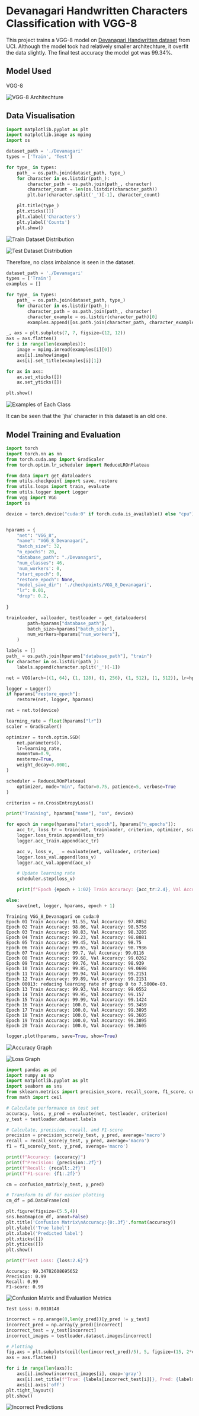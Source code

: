 
# Devanagari Handwritten Characters Classification with VGG-8

This project trains a VGG-8 model on [Devanagari Handwritten dataset](https://archive.ics.uci.edu/dataset/389/devanagari+handwritten+character+dataset) from UCI. Although the model took had relatively smaller architechture, it overfit the data slightly. The final test accuracy the model got was 99.34%.

## Model Used

VGG-8

![VGG-8 Architechture](model_arch/model_arch.png)


## Data Visualisation

```python
import matplotlib.pyplot as plt
import matplotlib.image as mpimg
import os
```


```python
dataset_path = './Devanagari'
types = ['Train', 'Test']

for type_ in types:
    path_ = os.path.join(dataset_path, type_)
    for character in os.listdir(path_):
        character_path = os.path.join(path_, character)
        character_count = len(os.listdir(character_path))
        plt.bar(character.split('_')[-1], character_count)

    plt.title(type_)
    plt.xticks([])
    plt.xlabel('Characters')
    plt.ylabel('Counts')
    plt.show()
```


    
![Train Dataset Distribution](data_visualisation_files/data_visualisation_1_0.png)
    



    
![Test Dataset Distribution](data_visualisation_files/data_visualisation_1_1.png)
    


Therefore, no class imbalance is seen in the dataset.


```python
dataset_path = './Devanagari'
types = ['Train']
examples = []

for type_ in types:
    path_ = os.path.join(dataset_path, type_)
    for character in os.listdir(path_):
        character_path = os.path.join(path_, character)
        character_example = os.listdir(character_path)[0]
        examples.append([os.path.join(character_path, character_example),character.split('_')[-1]])
```


```python
_, axs = plt.subplots(7, 7, figsize=(12, 12))
axs = axs.flatten()
for i in range(len(examples)):
    image = mpimg.imread(examples[i][0])
    axs[i].imshow(image)
    axs[i].set_title(examples[i][1])

for ax in axs:
    ax.set_xticks([])
    ax.set_yticks([])

plt.show()
```


    
![Examples of Each Class](data_visualisation_files/data_visualisation_4_0.png)
    


It can be seen that the 'jha' character in this dataset is an old one.

## Model Training and Evaluation

```python
import torch
import torch.nn as nn
from torch.cuda.amp import GradScaler
from torch.optim.lr_scheduler import ReduceLROnPlateau

from data import get_dataloaders
from utils.checkpoint import save, restore
from utils.loops import train, evaluate
from utils.logger import Logger
from vgg import VGG
import os
```


```python
device = torch.device("cuda:0" if torch.cuda.is_available() else "cpu")
```


```python

hparams = {
    "net": "VGG_8",
    "name": "VGG_8_Devanagari",
    "batch_size": 32,
    "n_epochs": 20,
    "database_path": "./Devanagari",
    "num_classes": 46,
    'num_workers': 0,
    "start_epoch": 0,
    "restore_epoch": None,
    "model_save_dir": './checkpoints/VGG_8_Devanagari',
    "lr": 0.01,
    "drop": 0.2,
    
}
```


```python
trainloader, valloader, testloader = get_dataloaders(
        path=hparams["database_path"],
        batch_size=hparams["batch_size"],
        num_workers=hparams["num_workers"],
    )
```


```python
labels = []
path_ = os.path.join(hparams["database_path"], "train")
for character in os.listdir(path_):
    labels.append(character.split('_')[-1])
```


```python
net = VGG(arch=((1, 64), (1, 128), (1, 256), (1, 512), (1, 512)), lr=hparams["lr"], drop=hparams["drop"],num_classes=hparams["num_classes"])

logger = Logger()
if hparams["restore_epoch"]:
    restore(net, logger, hparams)

```


```python
net = net.to(device)

learning_rate = float(hparams["lr"])
scaler = GradScaler()

optimizer = torch.optim.SGD(
    net.parameters(),
    lr=learning_rate,
    momentum=0.9,
    nesterov=True,
    weight_decay=0.0001,
)

scheduler = ReduceLROnPlateau(
    optimizer, mode="min", factor=0.75, patience=5, verbose=True
)

criterion = nn.CrossEntropyLoss()
```


```python
print("Training", hparams["name"], "on", device)

for epoch in range(hparams["start_epoch"], hparams["n_epochs"]):
    acc_tr, loss_tr = train(net, trainloader, criterion, optimizer, scaler)
    logger.loss_train.append(loss_tr)
    logger.acc_train.append(acc_tr)

    acc_v, loss_v, _ = evaluate(net, valloader, criterion)
    logger.loss_val.append(loss_v)
    logger.acc_val.append(acc_v)

    # Update learning rate
    scheduler.step(loss_v)

    print(f"Epoch {epoch + 1:02} Train Accuracy: {acc_tr:2.4}, Val Accuracy: {acc_v:2.6}")

else:
    save(net, logger, hparams, epoch + 1)
```

    Training VGG_8_Devanagari on cuda:0
    Epoch 01 Train Accuracy: 91.55, Val Accuracy: 97.8052
    Epoch 02 Train Accuracy: 98.06, Val Accuracy: 98.5756
    Epoch 03 Train Accuracy: 98.83, Val Accuracy: 98.3285
    Epoch 04 Train Accuracy: 99.23, Val Accuracy: 98.8081
    Epoch 05 Train Accuracy: 99.45, Val Accuracy: 98.75
    Epoch 06 Train Accuracy: 99.65, Val Accuracy: 98.7936
    Epoch 07 Train Accuracy: 99.7, Val Accuracy: 99.0116
    Epoch 08 Train Accuracy: 99.68, Val Accuracy: 99.0262
    Epoch 09 Train Accuracy: 99.76, Val Accuracy: 98.939
    Epoch 10 Train Accuracy: 99.85, Val Accuracy: 99.0698
    Epoch 11 Train Accuracy: 99.94, Val Accuracy: 99.2151
    Epoch 12 Train Accuracy: 99.89, Val Accuracy: 99.2151
    Epoch 00013: reducing learning rate of group 0 to 7.5000e-03.
    Epoch 13 Train Accuracy: 99.93, Val Accuracy: 99.0552
    Epoch 14 Train Accuracy: 99.95, Val Accuracy: 99.157
    Epoch 15 Train Accuracy: 99.99, Val Accuracy: 99.1424
    Epoch 16 Train Accuracy: 100.0, Val Accuracy: 99.3459
    Epoch 17 Train Accuracy: 100.0, Val Accuracy: 99.3895
    Epoch 18 Train Accuracy: 100.0, Val Accuracy: 99.3605
    Epoch 19 Train Accuracy: 100.0, Val Accuracy: 99.3895
    Epoch 20 Train Accuracy: 100.0, Val Accuracy: 99.3605
    


```python
logger.plot(hparams, save=True, show=True)
```


    
![Accuracy Graph](train_files/train_8_0.png)
    



    
![Loss Graph](train_files/train_8_1.png)
    



```python
import pandas as pd
import numpy as np
import matplotlib.pyplot as plt
import seaborn as sns
from sklearn.metrics import precision_score, recall_score, f1_score, confusion_matrix
from math import ceil

# Calculate performance on test set
accuracy, loss, y_pred = evaluate(net, testloader, criterion)
y_test = testloader.dataset.labels

# Calculate, precision, recall, and F1-score
precision = precision_score(y_test, y_pred, average='macro')
recall = recall_score(y_test, y_pred, average='macro')
f1 = f1_score(y_test, y_pred, average='macro')

print(f"Accuracy: {accuracy}")
print(f"Precision: {precision:.2f}")
print(f"Recall: {recall:.2f}")
print(f"F1-score: {f1:.2f}")

cm = confusion_matrix(y_test, y_pred)

# Transform to df for easier plotting
cm_df = pd.DataFrame(cm)

plt.figure(figsize=(5.5,4))
sns.heatmap(cm_df, annot=False)
plt.title('Confusion Matrix\nAccuracy:{0:.3f}'.format(accuracy))
plt.ylabel('True label')
plt.xlabel('Predicted label')
plt.xticks([])
plt.yticks([])
plt.show()

print(f"Test Loss: {loss:2.6}")
```

    Accuracy: 99.34782608695652
    Precision: 0.99
    Recall: 0.99
    F1-score: 0.99
    


    
![Confusion Matrix and Evaluation Metrics](train_files/train_9_1.png)
    


    Test Loss: 0.0010148
    


```python
incorrect = np.arange(0,len(y_pred))[y_pred != y_test]
incorrect_pred = np.array(y_pred)[incorrect]
incorrect_test = y_test[incorrect]
incorrect_images = testloader.dataset.images[incorrect]

# Plotting
fig,axs = plt.subplots(ceil(len(incorrect_pred)/5), 5, figsize=(15, 2*ceil(len(incorrect_pred)/5)))
axs = axs.flatten()

for i in range(len(axs)):
    axs[i].imshow(incorrect_images[i], cmap='gray')
    axs[i].set_title(f"True: {labels[incorrect_test[i]]}, Pred: {labels[incorrect_pred[i]]}")
    axs[i].axis('off')
plt.tight_layout()
plt.show()

```


    
![Incorrect Predictions](train_files/train_10_0.png)
    
